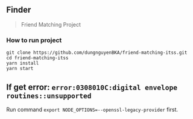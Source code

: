 ## Finder

> Friend Matching Project

### How to run project

```
git clone https://github.com/dungnguyenBKA/friend-matching-itss.git
cd friend-matching-itss
yarn install
yarn start
```

## If get error: `error:0308010C:digital envelope routines::unsupported`
Run command `export NODE_OPTIONS=--openssl-legacy-provider` first.

